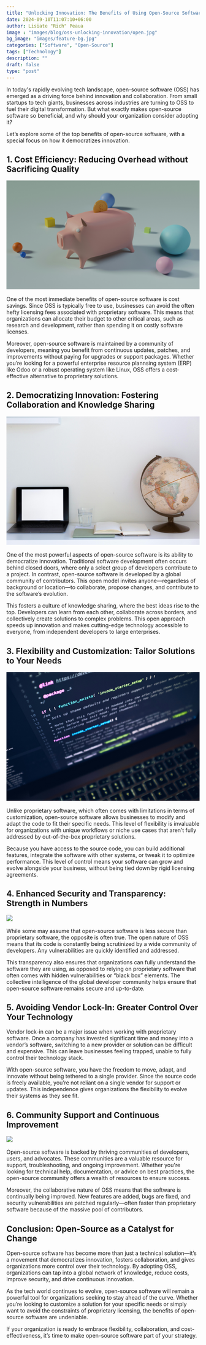 ```yaml
---
title: "Unlocking Innovation: The Benefits of Using Open-Source Software"
date: 2024-09-10T11:07:10+06:00
author: Lisiate "Rich" Peaua
image : "images/blog/oss-unlocking-innovation/open.jpg"
bg_image: "images/feature-bg.jpg"
categories: ["Software", "Open-Source"]
tags: ["Technology"]
description: ""
draft: false
type: "post"
---
```



In today's rapidly evolving tech landscape, open-source software (OSS) has emerged as a driving force behind innovation and collaboration. From small startups to tech giants, businesses across industries are turning to OSS to fuel their digital transformation. But what exactly makes open-source software so beneficial, and why should your organization consider adopting it?

Let’s explore some of the top benefits of open-source software, with a special focus on how it democratizes innovation.

## 1. Cost Efficiency: Reducing Overhead without Sacrificing Quality

<img src="savings.jpg"></img>

One of the most immediate benefits of open-source software is cost savings. Since OSS is typically free to use, businesses can avoid the often hefty licensing fees associated with proprietary software. This means that organizations can allocate their budget to other critical areas, such as research and development, rather than spending it on costly software licenses.

Moreover, open-source software is maintained by a community of developers, meaning you benefit from continuous updates, patches, and improvements without paying for upgrades or support packages. Whether you’re looking for a powerful enterprise resource plannsing system (ERP) like Odoo or a robust operating system like Linux, OSS offers a cost-effective alternative to proprietary solutions.

## 2. Democratizing Innovation: Fostering Collaboration and Knowledge Sharing

<img src="globe.jpg"></img>

One of the most powerful aspects of open-source software is its ability to democratize innovation. Traditional software development often occurs behind closed doors, where only a select group of developers contribute to a project. In contrast, open-source software is developed by a global community of contributors. This open model invites anyone—regardless of background or location—to collaborate, propose changes, and contribute to the software’s evolution.

This fosters a culture of knowledge sharing, where the best ideas rise to the top. Developers can learn from each other, collaborate across borders, and collectively create solutions to complex problems. This open approach speeds up innovation and makes cutting-edge technology accessible to everyone, from independent developers to large enterprises.

## 3. Flexibility and Customization: Tailor Solutions to Your Needs

<img src="code.jpg"></img>

Unlike proprietary software, which often comes with limitations in terms of customization, open-source software allows businesses to modify and adapt the code to fit their specific needs. This level of flexibility is invaluable for organizations with unique workflows or niche use cases that aren’t fully addressed by out-of-the-box proprietary solutions.

Because you have access to the source code, you can build additional features, integrate the software with other systems, or tweak it to optimize performance. This level of control means your software can grow and evolve alongside your business, without being tied down by rigid licensing agreements.

## 4. Enhanced Security and Transparency: Strength in Numbers

<img src="security.jpg"></img>

While some may assume that open-source software is less secure than proprietary software, the opposite is often true. The open nature of OSS means that its code is constantly being scrutinized by a wide community of developers. Any vulnerabilities are quickly identified and addressed.

This transparency also ensures that organizations can fully understand the software they are using, as opposed to relying on proprietary software that often comes with hidden vulnerabilities or “black box” elements. The collective intelligence of the global developer community helps ensure that open-source software remains secure and up-to-date.

## 5. Avoiding Vendor Lock-In: Greater Control Over Your Technology


Vendor lock-in can be a major issue when working with proprietary software. Once a company has invested significant time and money into a vendor’s software, switching to a new provider or solution can be difficult and expensive. This can leave businesses feeling trapped, unable to fully control their technology stack.

With open-source software, you have the freedom to move, adapt, and innovate without being tethered to a single provider. Since the source code is freely available, you’re not reliant on a single vendor for support or updates. This independence gives organizations the flexibility to evolve their systems as they see fit.

## 6. Community Support and Continuous Improvement

<img src="conference.jpg"></img>

Open-source software is backed by thriving communities of developers, users, and advocates. These communities are a valuable resource for support, troubleshooting, and ongoing improvement. Whether you're looking for technical help, documentation, or advice on best practices, the open-source community offers a wealth of resources to ensure success.

Moreover, the collaborative nature of OSS means that the software is continually being improved. New features are added, bugs are fixed, and security vulnerabilities are patched regularly—often faster than proprietary software because of the massive pool of contributors.

## Conclusion: Open-Source as a Catalyst for Change

Open-source software has become more than just a technical solution—it’s a movement that democratizes innovation, fosters collaboration, and gives organizations more control over their technology. By adopting OSS, organizations can tap into a global network of knowledge, reduce costs, improve security, and drive continuous innovation.

As the tech world continues to evolve, open-source software will remain a powerful tool for organizations seeking to stay ahead of the curve. Whether you’re looking to customize a solution for your specific needs or simply want to avoid the constraints of proprietary licensing, the benefits of open-source software are undeniable.

If your organization is ready to embrace flexibility, collaboration, and cost-effectiveness, it’s time to make open-source software part of your strategy.
